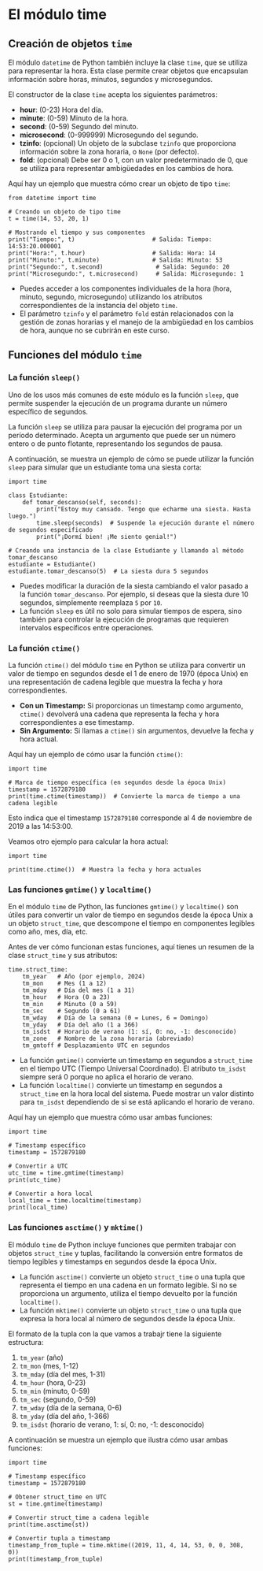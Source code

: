 # El módulo time

## Creación de objetos `time`

El módulo `datetime` de Python también incluye la clase `time`, que se utiliza para representar la hora. Esta clase permite crear objetos que encapsulan información sobre horas, minutos, segundos y microsegundos.

El constructor de la clase `time` acepta los siguientes parámetros:

- **hour**: (0-23) Hora del día.
- **minute**: (0-59) Minuto de la hora.
- **second**: (0-59) Segundo del minuto.
- **microsecond**: (0-999999) Microsegundo del segundo.
- **tzinfo**: (opcional) Un objeto de la subclase `tzinfo` que proporciona información sobre la zona horaria, o `None` (por defecto).
- **fold**: (opcional) Debe ser 0 o 1, con un valor predeterminado de 0, que se utiliza para representar ambigüedades en los cambios de hora.

Aquí hay un ejemplo que muestra cómo crear un objeto de tipo `time`:

```
from datetime import time

# Creando un objeto de tipo time
t = time(14, 53, 20, 1)

# Mostrando el tiempo y sus componentes
print("Tiempo:", t)                      # Salida: Tiempo: 14:53:20.000001
print("Hora:", t.hour)                   # Salida: Hora: 14
print("Minuto:", t.minute)               # Salida: Minuto: 53
print("Segundo:", t.second)               # Salida: Segundo: 20
print("Microsegundo:", t.microsecond)     # Salida: Microsegundo: 1
```

* Puedes acceder a los componentes individuales de la hora (hora, minuto, segundo, microsegundo) utilizando los atributos correspondientes de la instancia del objeto `time`.
* El parámetro `tzinfo` y el parámetro `fold` están relacionados con la gestión de zonas horarias y el manejo de la ambigüedad en los cambios de hora, aunque no se cubrirán en este curso.

## Funciones del módulo `time`

### La función `sleep()`
Uno de los usos más comunes de este módulo es la función `sleep`, que permite suspender la ejecución de un programa durante un número específico de segundos.

La función `sleep` se utiliza para pausar la ejecución del programa por un período determinado. Acepta un argumento que puede ser un número entero o de punto flotante, representando los segundos de pausa.

A continuación, se muestra un ejemplo de cómo se puede utilizar la función `sleep` para simular que un estudiante toma una siesta corta:

```
import time

class Estudiante:
    def tomar_descanso(self, seconds):
        print("Estoy muy cansado. Tengo que echarme una siesta. Hasta luego.")
        time.sleep(seconds)  # Suspende la ejecución durante el número de segundos especificado
        print("¡Dormí bien! ¡Me siento genial!")

# Creando una instancia de la clase Estudiante y llamando al método tomar_descanso
estudiante = Estudiante()
estudiante.tomar_descanso(5)  # La siesta dura 5 segundos
```
* Puedes modificar la duración de la siesta cambiando el valor pasado a la función `tomar_descanso`. Por ejemplo, si deseas que la siesta dure 10 segundos, simplemente reemplaza `5` por `10`.
* La función `sleep` es útil no solo para simular tiempos de espera, sino también para controlar la ejecución de programas que requieren intervalos específicos entre operaciones.

### La función `ctime()`

La función `ctime()` del módulo `time` en Python se utiliza para convertir un valor de tiempo en segundos desde el 1 de enero de 1970 (época Unix) en una representación de cadena legible que muestra la fecha y hora correspondientes.

* **Con un Timestamp:** Si proporcionas un timestamp como argumento, `ctime()` devolverá una cadena que representa la fecha y hora correspondientes a ese timestamp.
* **Sin Argumento:** Si llamas a `ctime()` sin argumentos, devuelve la fecha y hora actual.

Aquí hay un ejemplo de cómo usar la función `ctime()`:

```
import time

# Marca de tiempo específica (en segundos desde la época Unix)
timestamp = 1572879180
print(time.ctime(timestamp))  # Convierte la marca de tiempo a una cadena legible
```

Esto indica que el timestamp `1572879180` corresponde al 4 de noviembre de 2019 a las 14:53:00.

Veamos otro ejemplo para calcular la hora actual:

```
import time

print(time.ctime())  # Muestra la fecha y hora actuales
```

### Las funciones `gmtime()` y `localtime()`

En el módulo `time` de Python, las funciones `gmtime()` y `localtime()` son útiles para convertir un valor de tiempo en segundos desde la época Unix a un objeto `struct_time`, que descompone el tiempo en componentes legibles como año, mes, día, etc.

Antes de ver cómo funcionan estas funciones, aquí tienes un resumen de la clase `struct_time` y sus atributos:

```
time.struct_time:
    tm_year   # Año (por ejemplo, 2024)
    tm_mon    # Mes (1 a 12)
    tm_mday   # Día del mes (1 a 31)
    tm_hour   # Hora (0 a 23)
    tm_min    # Minuto (0 a 59)
    tm_sec    # Segundo (0 a 61)
    tm_wday   # Día de la semana (0 = Lunes, 6 = Domingo)
    tm_yday   # Día del año (1 a 366)
    tm_isdst  # Horario de verano (1: sí, 0: no, -1: desconocido)
    tm_zone   # Nombre de la zona horaria (abreviado)
    tm_gmtoff # Desplazamiento UTC en segundos
```

* La función `gmtime()` convierte un timestamp en segundos a `struct_time` en el tiempo UTC (Tiempo Universal Coordinado). El atributo `tm_isdst` siempre será 0 porque no aplica el horario de verano.
* La función `localtime()` convierte un timestamp en segundos a `struct_time` en la hora local del sistema. Puede mostrar un valor distinto para `tm_isdst` dependiendo de si se está aplicando el horario de verano.

Aquí hay un ejemplo que muestra cómo usar ambas funciones:

```
import time

# Timestamp específico
timestamp = 1572879180

# Convertir a UTC
utc_time = time.gmtime(timestamp)
print(utc_time)

# Convertir a hora local
local_time = time.localtime(timestamp)
print(local_time)
```

### Las funciones `asctime()` y `mktime()`

El módulo `time` de Python incluye funciones que permiten trabajar con objetos `struct_time` y tuplas, facilitando la conversión entre formatos de tiempo legibles y timestamps en segundos desde la época Unix.

* La función `asctime()` convierte un objeto `struct_time` o una tupla que representa el tiempo en una cadena en un formato legible. Si no se proporciona un argumento, utiliza el tiempo devuelto por la función `localtime()`.
* La función `mktime()` convierte un objeto `struct_time` o una tupla que expresa la hora local al número de segundos desde la época Unix.

El formato de la tupla con la que vamos a trabajr tiene la siguiente estructura:

1. `tm_year` (año)
2. `tm_mon` (mes, 1-12)
3. `tm_mday` (día del mes, 1-31)
4. `tm_hour` (hora, 0-23)
5. `tm_min` (minuto, 0-59)
6. `tm_sec` (segundo, 0-59)
7. `tm_wday` (día de la semana, 0-6)
8. `tm_yday` (día del año, 1-366)
9. `tm_isdst` (horario de verano, 1: sí, 0: no, -1: desconocido)

A continuación se muestra un ejemplo que ilustra cómo usar ambas funciones:

```
import time

# Timestamp específico
timestamp = 1572879180

# Obtener struct_time en UTC
st = time.gmtime(timestamp)

# Convertir struct_time a cadena legible
print(time.asctime(st))

# Convertir tupla a timestamp
timestamp_from_tuple = time.mktime((2019, 11, 4, 14, 53, 0, 0, 308, 0))
print(timestamp_from_tuple)
```

